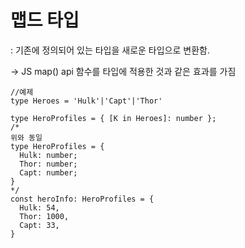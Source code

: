 # 맵드 타입
: 기존에 정의되어 있는 타입을 새로운 타입으로 변환함. 

-> JS map() api 함수를 타입에 적용한 것과 같은 효과를 가짐


```TS
//예제
type Heroes = 'Hulk'|'Capt'|'Thor'

type HeroProfiles = { [K in Heroes]: number };
/*
위와 동일
type HeroProfiles = {
  Hulk: number;
  Thor: number;
  Capt: number;
}
*/
const heroInfo: HeroProfiles = {
  Hulk: 54,
  Thor: 1000,
  Capt: 33,
}
```



